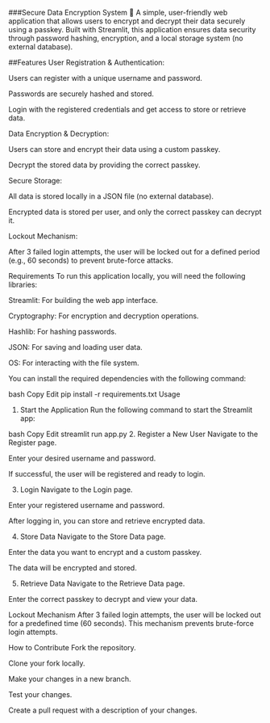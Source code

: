 ###Secure Data Encryption System
🔐 A simple, user-friendly web application that allows users to encrypt and decrypt their data securely using a passkey. Built with Streamlit, this application ensures data security through password hashing, encryption, and a local storage system (no external database).

##Features
User Registration & Authentication:

Users can register with a unique username and password.

Passwords are securely hashed and stored.

Login with the registered credentials and get access to store or retrieve data.

Data Encryption & Decryption:

Users can store and encrypt their data using a custom passkey.

Decrypt the stored data by providing the correct passkey.

Secure Storage:

All data is stored locally in a JSON file (no external database).

Encrypted data is stored per user, and only the correct passkey can decrypt it.

Lockout Mechanism:

After 3 failed login attempts, the user will be locked out for a defined period (e.g., 60 seconds) to prevent brute-force attacks.

Requirements
To run this application locally, you will need the following libraries:

Streamlit: For building the web app interface.

Cryptography: For encryption and decryption operations.

Hashlib: For hashing passwords.

JSON: For saving and loading user data.

OS: For interacting with the file system.

You can install the required dependencies with the following command:

bash
Copy
Edit
pip install -r requirements.txt
Usage
1. Start the Application
Run the following command to start the Streamlit app:

bash
Copy
Edit
streamlit run app.py
2. Register a New User
Navigate to the Register page.

Enter your desired username and password.

If successful, the user will be registered and ready to login.

3. Login
Navigate to the Login page.

Enter your registered username and password.

After logging in, you can store and retrieve encrypted data.

4. Store Data
Navigate to the Store Data page.

Enter the data you want to encrypt and a custom passkey.

The data will be encrypted and stored.

5. Retrieve Data
Navigate to the Retrieve Data page.

Enter the correct passkey to decrypt and view your data.

Lockout Mechanism
After 3 failed login attempts, the user will be locked out for a predefined time (60 seconds). This mechanism prevents brute-force login attempts.

How to Contribute
Fork the repository.

Clone your fork locally.

Make your changes in a new branch.

Test your changes.

Create a pull request with a description of your changes.
